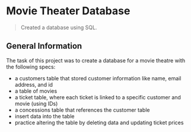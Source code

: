 # Movie Theater Database
> Created a database using SQL.

## General Information
The task of this project was to create a database for a movie
theatre with the following specs:

- a customers table that stored customer information
like name, email address, and id
- a table of movies
- a ticket table, where each ticket is linked to 
a specific customer and movie (using IDs)
- a concessions table that references the customer
table
- insert data into the table
- practice altering the table by deleting data
and updating ticket prices
